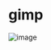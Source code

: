 # gimp

![image](https://user-images.githubusercontent.com/8966503/136702060-95da614c-bfdf-4d72-8e41-44d02536ec3c.png)
